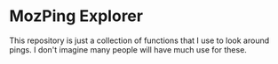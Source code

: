 # MozPing Explorer
This repository is just a collection of functions that I use to look around pings. I don't imagine many people will have much use for these.
